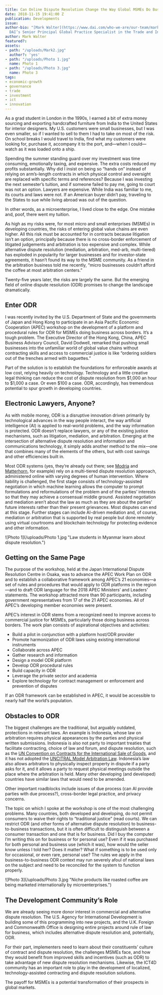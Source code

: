 ```yaml
---
title: Can Online Dispute Resolution Change the Way Global MSMEs Do Business?
date: 2018-11-15 19:41:00 Z
publication: Developments
issue: 
author-bio: "[Mark Walter](https://www.dai.com/who-we-are/our-team/mark-walter) is
  DAI’s Senior Principal Global Practice Specialist in the Trade and Investment Practice."
author: Mark Walter
featured?: 
assets:
- path: "/uploads/Mark2.jpg"
  author?: 'yes'
- path: "/uploads/Photo 1.jpg"
  name: Photo 1
- path: "/uploads/Photo 3.jpg"
  name: Photo 3
tags:
- economic-growth
- governance
- trade
- investment
- ict
- innovation
---
```


As a grad student in London in the 1990s, I earned a bit of extra money sourcing and exporting handcrafted furniture from India to the United States for interior designers. My U.S. customers were small businesses, but I was even smaller, so if I wanted to sell to them I had to take on most of the risk. On school breaks I would travel to India, find what my customers were looking for, purchase it, accompany it to the port, and—when I could—watch as it was loaded onto a ship. 






Spending the summer standing guard over my investment was time consuming, emotionally taxing, and expensive. The extra costs reduced my profits substantially. Why did I insist on being so “hands on” instead of relying on arm’s-length contracts in which physical control and oversight are replaced with specific terms and references? Because I was investing the next semester’s tuition, and if someone failed to pay me, going to court was not an option. Lawyers are expensive. While India was familiar to me, its courts and laws were not. If an American buyer didn’t pay, traveling to the States to sue while living abroad was out of the question. 

In other words, as a microenterprise, I lived close to the edge. One mistake and, poof, there went my tuition. 

As high as my risks were, for most micro and small enterprises (MSMEs) in developing countries, the risks of entering global value chains are even higher. All this risk must be accounted for in contracts because litigation isn’t an option, principally because there is no cross-border enforcement of litigated judgements and arbitration is too expensive and complex. While alternative dispute resolution (mediation, arbitration, med-arb, multi-tiered) has exploded in popularity for larger businesses and for investor-state agreements, it hasn’t found its way to the MSME community. As a friend in the arbitration business told me recently, “micro businesses couldn’t afford the coffee at most arbitration centers.”  

Twenty-five years later, the risks are largely the same. But the emerging field of online dispute resolution (ODR) promises to change the landscape dramatically.

## Enter ODR

I was recently invited by the U.S. Department of State and the governments of Japan and Hong Kong to participate in an Asia Pacific Economic Cooperation (APEC) workshop on the development of a platform and procedural rules for ODR for MSMEs doing business across borders. It’s a tough problem. The Executive Director of the Hong Kong, China, APEC Business Advisory Council, David Dodwell, remarked that pushing small businesses into the unfamiliar world of global value chains without contracting skills and access to commercial justice is like “ordering soldiers out of the trenches armed with baguettes.”

Part of the solution is to establish the foundations for enforceable awards at low cost, relying heavily on technology. Technology and a little creative legal thinking can reduce the cost of dispute resolution from $1,000 an hour to $1,000 a case. Or even $100 a case. ODR, accordingly, has tremendous potential to spur growth in developing countries. 

## Electronic Lawyers, Anyone?

As with mobile money, ODR is a disruptive innovation driven primarily by technological advances in the way people interact, the way artificial intelligence (AI) is applied to real-world problems, and the way information is protected. ODR doesn’t replace lawyers, or any of the existing justice mechanisms, such as litigation, mediation, and arbitration. Emerging at the intersection of alternative dispute resolution and information and communications technology, it simply adds another method to the mix—one that combines many of the elements of the others, but with cost savings and other efficiencies built in.  

Most ODR systems (yes, they’re already out there; see [Modria](https://www.tylertech.com/products/modria) and [Matterhorn](https://getmatterhorn.com/), for example) rely on a multi-tiered dispute resolution approach, administered online with varying degrees of human intervention. Where liability is challenged, the first stage consists of technology-assisted negotiation in which machine learning allows the computer to prompt formulations and reformulations of the problem and of the parties’ interests so that they may achieve a consensual middle ground. Assisted negotiation and mediation aren’t about the law as much as they are about the parties’ future interests rather than their present grievances. Most disputes can end at this stage. Further stages can include AI-driven mediation and, of course, mediation or arbitration that is supported by real people but done remotely using virtual courtrooms and blockchain technology for protecting evidence and other information. 

![Photo 1](/uploads/Photo 1.jpg "Law students in Myanmar learn about dispute resolution.") 

## Getting on the Same Page

The purpose of the workshop, held at the Japan International Dispute Resolution Centre in Osaka, was to advance the APEC Work Plan on ODR and to establish a collaborative framework among APEC’s 21 economies—a set of rules and procedures that would apply to ODR platforms in the region—and to draft ODR language for the 2018 APEC Ministers’ and Leaders’ statements. The workshop attracted more than 90 participants, including government representatives from 17 of the 21 APEC economies. All of APEC’s developing member economies were present. 

APEC’s interest in ODR stems from a recognized need to improve access to commercial justice for MSMEs, particularly those doing business across borders. The work plan consists of aspirational objectives and activities: 

* Build a pilot in conjunction with a platform host/ODR provider
* Promote harmonization of ODR laws using existing international instruments 
* Collaborate across APEC 
* Gather research and information 
* Design a model ODR platform
* Develop ODR procedural rules
* Build capacity in ODR
* Leverage the private sector and academia
* Explore technology for contract management or enforcement and prevention of disputes

If an ODR framework can be established in APEC, it would be accessible to nearly half the world’s population.

## Obstacles to ODR

The biggest challenges are the traditional, but arguably outdated, protections in relevant laws. An example is Indonesia, whose law on arbitration requires physical appearances by the parties and physical written submissions. Indonesia is also not party to important treaties that facilitate contracting, choice of law and forum, and dispute resolution, such as the [UN Convention on Contracts for the International Sale of Goods](http://www.uncitral.org/uncitral/en/uncitral_texts/sale_goods/1980CISG.html), and it has not adopted the [UNCITRAL Model Arbitration Law](https://en.wikipedia.org/wiki/UNCITRAL_Model_Law_on_International_Commercial_Arbitration). Indonesia’s law also allows arbitrators to physically inspect property in dispute if a party asks for it, and it allows a party to request physical meetings outside the place where the arbitration is held. Many other developing (and developed) countries have similar laws that would need to be amended.

Other important roadblocks include issues of due process (can AI provide parties with due process?), cross-border legal practice, and privacy concerns. 

The topic on which I spoke at the workshop is one of the most challenging problems. Many countries, both developed and developing, do not permit consumers to waive their rights to “traditional justice” (read courts). We can restrict ODR (and other forms of alternative dispute resolution) to business-to-business transactions, but it is often difficult to distinguish between a consumer transaction and one that is for business. Did I buy the computer I’m writing this on for business or for personal use? Even if it was purchased for both personal and business use (which it was), how would the seller know unless I told her? Does it matter? What if something is to be used only for occasional, or even rare, personal use? The rules we apply in the business-to-business ODR context may run severely afoul of national laws on the subject and need to be reconciled for the system to function properly.

![Photo 3](/uploads/Photo 3.jpg "Niche products like roasted coffee are being marketed internationally by microenterprises.") 

## The Development Community’s Role

We are already seeing more donor interest in commercial and alternative dispute resolution. The U.S. Agency for International Development is building some of this programming into new projects, and the U.K. Foreign and Commonwealth Office is designing entire projects around rule of law for business, which includes alternative dispute resolution and, potentially, ODR. 

For their part, implementers need to learn about their constituents’ culture of contract and dispute resolution, the challenges MSMEs face, and how they would benefit from improved skills and incentives (such as ODR) to take advantage of new dispute resolution mechanisms. Likewise, the ICT4D community has an important role to play in the development of localized, technology-assisted contracting and dispute resolution solutions. 

The payoff for MSMEs is a potential transformation of their prospects in global markets.
